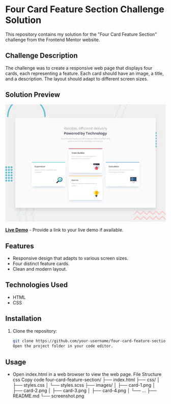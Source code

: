 # Four Card Feature Section Challenge Solution

This repository contains my solution for the "Four Card Feature Section" challenge from the Frontend Mentor website.

## Challenge Description

The challenge was to create a responsive web page that displays four cards, each representing a feature. Each card should have an image, a title, and a description. The layout should adapt to different screen sizes.

## Solution Preview

![Preview](./design/desktop-preview.jpg)

[**Live Demo**](#) - Provide a link to your live demo if available.

## Features

- Responsive design that adapts to various screen sizes.
- Four distinct feature cards.
- Clean and modern layout.

## Technologies Used

- HTML
- CSS

## Installation

1. Clone the repository:

   ```bash
   git clone https://github.com/your-username/four-card-feature-section.git
   Open the project folder in your code editor.

## Usage
- Open index.html in a web browser to view the web page.
File Structure
css
Copy code
four-card-feature-section/
├── index.html
├── css/
│   ├── styles.css
│   └── styles.scss
├── images/
│   ├── card-1.png
│   ├── card-2.png
│   ├── card-3.png
│   ├── card-4.png
│   └── ...
├── README.md
└── screenshot.png
